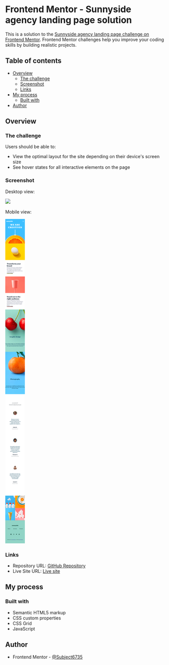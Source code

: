 # Frontend Mentor - Sunnyside agency landing page solution

This is a solution to the [Sunnyside agency landing page challenge on Frontend Mentor](https://www.frontendmentor.io/challenges/sunnyside-agency-landing-page-7yVs3B6ef). Frontend Mentor challenges help you improve your coding skills by building realistic projects.

## Table of contents

- [Overview](#overview)
  - [The challenge](#the-challenge)
  - [Screenshot](#screenshot)
  - [Links](#links)
- [My process](#my-process)
  - [Built with](#built-with)
- [Author](#author)

## Overview

### The challenge

Users should be able to:

- View the optimal layout for the site depending on their device's screen size
- See hover states for all interactive elements on the page

### Screenshot

Desktop view:

![](./screenshots/screenshot_desktop.jpg)

Mobile view:

![](./screenshots/screenshot_mobile.jpg)

### Links

- Repository URL: [GitHub Repository](https://github.com/Subject6735/sunnyside-agency-landing-page)
- Live Site URL: [Live site](https://subject6735.github.io/sunnyside-agency-landing-page/)

## My process

### Built with

- Semantic HTML5 markup
- CSS custom properties
- CSS Grid
- JavaScript

## Author

- Frontend Mentor - [@Subject6735](https://www.frontendmentor.io/profile/Subject6735)
